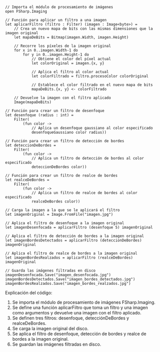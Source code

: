 ```f#
// Importa el módulo de procesamiento de imágenes
open FSharp.Imaging

// Función para aplicar un filtro a una imagen
let aplicarFiltro (filtro : Filter) (imagen : Image<byte>) =
    // Crea un nuevo mapa de bits con las mismas dimensiones que la imagen original
    let mapaDeBits = Bitmap(imagen.Width, imagen.Height)

    // Recorre los píxeles de la imagen original
    for x in 0..imagen.Width-1 do
        for y in 0..imagen.Height-1 do
            // Obtiene el color del píxel actual
            let colorOriginal = imagen.{x, y}

            // Aplica el filtro al color actual
            let colorFiltrado = filtro.procesoColor colorOriginal

            // Establece el color filtrado en el nuevo mapa de bits
            mapaDeBits.{x, y} <- colorFiltrado

    // Devuelve la imagen con el filtro aplicado
    Image(mapaDeBits)

// Función para crear un filtro de desenfoque
let desenfoque (radius : int) =
    Filter(
        (fun color ->
            // Aplica un desenfoque gaussiano al color especificado
            desenfoqueGaussiano color radius))

// Función para crear un filtro de detección de bordes
let deteccionDeBordes =
    Filter(
        (fun color ->
            // Aplica un filtro de detección de bordes al color especificado
            deteccionDeBordes color))

// Función para crear un filtro de realce de bordes
let realceDeBordes =
    Filter(
        (fun color ->
            // Aplica un filtro de realce de bordes al color especificado
            realceDeBordes color))

// Carga la imagen a la que se le aplicará el filtro
let imagenOriginal = Image.FromFile("imagen.jpg")

// Aplica el filtro de desenfoque a la imagen original
let imagenDesenfocada = aplicarFiltro (desenfoque 5) imagenOriginal

// Aplica el filtro de detección de bordes a la imagen original
let imagenBordesDetectados = aplicarFiltro (deteccionDeBordes) imagenOriginal

// Aplica el filtro de realce de bordes a la imagen original
let imagenBordesRealzados = aplicarFiltro (realceDeBordes) imagenOriginal

// Guarda las imágenes filtradas en disco
imagenDesenfocada.Save("imagen_desenfocada.jpg")
imagenBordesDetectados.Save("imagen_bordes_detectados.jpg")
imagenBordesRealzados.Save("imagen_bordes_realzados.jpg")

```

Explicación del código:

1. Se importa el módulo de procesamiento de imágenes FSharp.Imaging.
2. Se define una función aplicarFiltro que toma un filtro y una imagen como argumentos y devuelve una imagen con el filtro aplicado.
3. Se definen tres filtros: desenfoque, detecciónDeBordes y realceDeBordes.
4. Se carga la imagen original del disco.
5. Se aplica el filtro de desenfoque, detección de bordes y realce de bordes a la imagen original.
6. Se guardan las imágenes filtradas en disco.